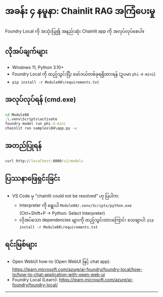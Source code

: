 <!--
CO_OP_TRANSLATOR_METADATA:
{
  "original_hash": "f9e55b8feba71ce09355b66e3a25b6ff",
  "translation_date": "2025-09-23T01:20:30+00:00",
  "source_file": "Module08/samples/04/README.md",
  "language_code": "my"
}
-->
# အခန်း ၄ နမူနာ: Chainlit RAG အကြံပေးမှု

Foundry Local ကို အသုံးပြု၍ အနည်းဆုံး Chainlit app ကို အလုပ်လုပ်စေပါ။

## လိုအပ်ချက်များ
- Windows 11, Python 3.10+
- Foundry Local ကို ထည့်သွင်းပြီး မော်ဒယ်တစ်ခုရရှိထားရန် (ဥပမာ `phi-4-mini`)
- `pip install -r Module08\requirements.txt`

## အလုပ်လုပ်ရန် (cmd.exe)
```cmd
cd Module08
.\.venv\Scripts\activate
foundry model run phi-4-mini
chainlit run samples\04\app.py -w
```

## အတည်ပြုရန်
```cmd
curl http://localhost:8000/v1/models
```

## ပြဿနာဖြေရှင်းခြင်း
- VS Code မှ "chainlit could not be resolved" ဟု ပြပါက:
	- Interpreter ကို ရွေးပါ `Module08/.venv/Scripts/python.exe` (Ctrl+Shift+P → Python: Select Interpreter)
	- လိုအပ်သော dependencies များကို ထည့်သွင်းထားကြောင်း သေချာပါ: `pip install -r Module08\requirements.txt`

## ရင်းမြစ်များ
- Open WebUI how-to (Open WebUI ဖြင့် chat app): https://learn.microsoft.com/azure/ai-foundry/foundry-local/how-to/how-to-chat-application-with-open-web-ui
- Foundry Local (Learn): https://learn.microsoft.com/azure/ai-foundry/foundry-local/

---

